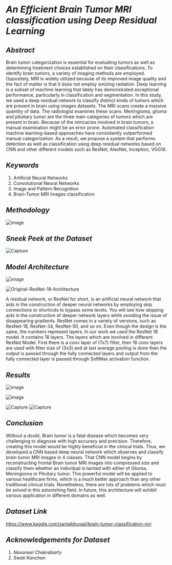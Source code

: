 # _An Efficient Brain Tumor MRI classification using Deep Residual Learning_

  
## _Abstract_
Brain tumor categorization is essential for evaluating tumors as well as determining treatment choices established on their classifications. To identify brain tumors, a variety of imaging methods are employed. Oppositely, MRI is widely utilized because of its improved image quality and the fact of matter is that it does not employ ionizing radiation. Deep learning is a subset of machine learning that lately has demonstrated exceptional performance, particularly in classification and segmentation. In this study, we used a deep residual network to classify distinct kinds of tumors which are present in brain using images datasets. The MRI scans create a massive quantity of data. The radiologist examines these scans. Meningioma, glioma and pituitary tumor are the three main categories of tumors which are present in brain. Because of the intricacies involved in brain tumors, a manual examination might be an error prone. Automated classification machine learning-based approaches have consistently outperformed manual categorization. As a result, we propose a system that performs detection as well as classification using deep residual networks based on CNN and other different models such as ResNet, AlexNet, Inception, VGG16.

## _Keywords_
1) Artificial Neural Networks
2) Convolutional Neural Networks
3) Image and Pattern Recognition
4) Brain-Tumor MRI Images classification

## _Methodology_
![image](https://user-images.githubusercontent.com/65220704/132106660-75869364-19cc-4a17-8a68-58939ba24bd9.png)

## _Sneek Peek at the Dataset_
![Capture](https://user-images.githubusercontent.com/65220704/132455110-e1d062a8-917a-462d-b3a7-00d3b04ef3bb.PNG)

## _Model Architecture_
![image](https://user-images.githubusercontent.com/65220704/132106720-2c68f29e-1c5e-4d6d-bd27-a0a054bfb20a.png)

![Original-ResNet-18-Architecture](https://user-images.githubusercontent.com/65220704/132106510-02b931d3-7e48-459f-8977-22dbce19ef79.png)

A residual network, or ResNet for short, is an artificial neural network that aids in the construction of deeper neural networks by employing skip connections or shortcuts to bypass some levels. You will see how skipping aids in the construction of deeper network layers while avoiding the issue of disappearing gradients. ResNet comes in a variety of versions, such as ResNet-18, ResNet-34, ResNet-50, and so on. Even though the design is the same, the numbers represent layers. In our work we used the ResNet 18 model. It contains 18 layers. The layers which are involved in different ResNet Model. First there is a conv layer of (7x7) filter, then 16 conv layers are used with filter size of (3x3) and at last average pooling is done then the output is passed through the fully connected layers and output from the fully connected layer is passed through SoftMax activation function.

## _Results_
![image](https://user-images.githubusercontent.com/65220704/132457573-466d37fd-0283-4b26-8007-002c11eff876.png)

![image](https://user-images.githubusercontent.com/65220704/132456968-291cc5f2-bc92-43ee-b73f-ed17134f3ddc.png)

![Capture](https://user-images.githubusercontent.com/65220704/132455430-9ae4acfb-7558-442b-8425-be4a7604e77d.PNG)
![Capture](https://user-images.githubusercontent.com/65220704/132455525-97577fc3-52c6-49d6-bbd1-bb2da686723b.PNG)


## _Conclusion_
Without a doubt, Brain tumor is a fatal disease which becomes very challenging to diagnose with high accuracy and precision. Therefore, creating this model would be highly beneficial in the clinical trials. Thus, we developed a CNN based deep neural network which observes and classify brain tumor MRI images in 4 classes. That CNN model begins by reconstructing frontal Brain tumor MRI images into compressed size and classify them whether an individual is tainted with either of Glioma, Meningioma or Pituitary tumor. This powerful model will be applied to various healthcare firms, which is a much better approach than any other traditional clinical trials. Nonetheless, there are lots of problems which must be solved in this astonishing field. In future, this architecture will exhibit various application in different domains as well.     

## _Dataset Link_
https://www.kaggle.com/sartajbhuvaji/brain-tumor-classification-mri

## _Acknowledgements for Dataset_
1) _Navoneel Chakrabarty_
2) _Swati Kanchan_

